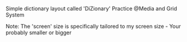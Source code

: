 Simple dictionary layout called 'DiZionary'
Practice @Media and Grid System

Note: The 'screen' size is specifically tailored to my screen size - Your probably smaller or bigger
